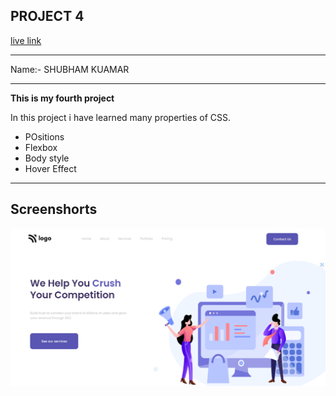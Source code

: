 ## PROJECT 4
[live link](https://shubham-live-class-project-4.netlify.app)

---
Name:- SHUBHAM KUAMAR

---
**This is my fourth project**

In this project i have learned many properties of CSS.

- POsitions
- Flexbox
- Body style
- Hover Effect
---
## Screenshorts
![Screenshort](./screenshort/Screenshot.png)